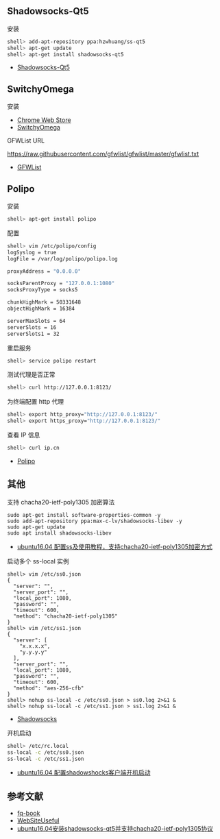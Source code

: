 ## Shadowsocks-Qt5

安装

```sh
shell> add-apt-repository ppa:hzwhuang/ss-qt5
shell> apt-get update
shell> apt-get install shadowsocks-qt5
```

- [Shadowsocks-Qt5](https://github.com/shadowsocks/shadowsocks-qt5)

## SwitchyOmega

安装

- [Chrome Web Store](https://chrome.google.com/webstore/detail/padekgcemlokbadohgkifijomclgjgif)
- [SwitchyOmega](https://github.com/FelisCatus/SwitchyOmega)

GFWList URL

https://raw.githubusercontent.com/gfwlist/gfwlist/master/gfwlist.txt

- [GFWList](https://github.com/gfwlist/gfwlist)

## Polipo

安装

```sh
shell> apt-get install polipo
```

配置

```sh
shell> vim /etc/polipo/config
logSyslog = true
logFile = /var/log/polipo/polipo.log

proxyAddress = "0.0.0.0"

socksParentProxy = "127.0.0.1:1080"
socksProxyType = socks5

chunkHighMark = 50331648
objectHighMark = 16384

serverMaxSlots = 64
serverSlots = 16
serverSlots1 = 32
```

重启服务

```sh
shell> service polipo restart
```

测试代理是否正常

```sh
shell> curl http://127.0.0.1:8123/
```

为终端配置 http 代理

```sh
shell> export http_proxy="http://127.0.0.1:8123/"
shell> export https_proxy="http://127.0.0.1:8123/"
```

查看 IP 信息

```sh
shell> curl ip.cn
```

- [Polipo](https://www.irif.fr/~jch/software/polipo/)

## 其他

支持 chacha20-ietf-poly1305 加密算法

```
sudo apt-get install software-properties-common -y
sudo add-apt-repository ppa:max-c-lv/shadowsocks-libev -y
sudo apt-get update
sudo apt install shadowsocks-libev
```

- [ubuntu16.04 配置ss及使用教程，支持chacha20-ietf-poly1305加密方式](https://blog.csdn.net/qq_36265860/article/details/83379138)

启动多个 ss-local 实例

```
shell> vim /etc/ss0.json
{
  "server": "", 
  "server_port": "",
  "local_port": 1080,
  "password": "",
  "timeout": 600,
  "method": "chacha20-ietf-poly1305"
}
shell> vim /etc/ss1.json
{
  "server": [
	"x.x.x.x", 
	"y.y.y.y"
  ],
  "server_port": "",
  "local_port": 1080,
  "password": "",
  "timeout": 600,
  "method": "aes-256-cfb"
}
shell> nohup ss-local -c /etc/ss0.json > ss0.log 2>&1 &
shell> nohup ss-local -c /etc/ss1.json > ss1.log 2>&1 &
```

- [Shadowsocks](https://wiki.archlinux.org/index.php/Shadowsocks_(%E7%AE%80%E4%BD%93%E4%B8%AD%E6%96%87))

开机启动

```bash
shell> /etc/rc.local
ss-local -c /etc/ss0.json
ss-local -c /etc/ss1.json
```

- [ubuntu16.04 配置shadowshocks客户端开机启动](https://blog.csdn.net/H12590400327/article/details/81091306)

## 参考文献

- [fq-book](https://github.com/loremwalker/fq-book)
- [WebSiteUseful](https://github.com/loremwalker/WebSiteUseful)
- [ubuntu16.04安装shadowsocks-qt5并支持chacha20-ietf-poly1305协议](https://www.shangyexin.com/2018/04/20/shadowsocks-qt5/)
